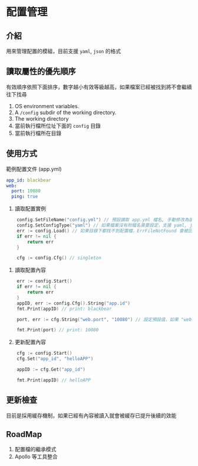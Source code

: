 # 配置管理

## 介紹
用來管理配置的模組，目前支援 `yaml`, `json` 的格式

## 讀取屬性的優先順序
有效順序依照下面排序，數字越小有效等級越高，如果檔案已經被找到將不會繼續往下找尋
1. OS environment variables. 
1. A `/config` subdir of the working directory.
1. The working directory
1. 當前執行檔所位址下面的 `config` 目錄
1. 當前執行檔所在目錄



## 使用方式

範例配置文件 (app.yml)
```yml
app_id: blackbear
web:
  port: 10080
  ping: true
```

1. 讀取配置實例
```Go
    config.SetFileName("config.yml") // 預設讀取 app.yml 檔名, 手動修改為讀取 config.yml
    config.SetConfigType("yaml") // 如果檔案沒有附檔名需要設定，支援 yaml, json
    err := config.Load() // 如果目錄下都找不到配置檔，ErrFileNotFound 會被回傳
    if err != nil {
        return err
    }

    cfg := config.Cfg() // singleton
```

1. 讀取配置內容
```Go
    err := config.Start()
    if err != nil {
        return err
    }
    appID, err := config.Cfg().String("app.id")
    fmt.Print(appID) // print: blackbear

    port, err := cfg.String("web.port", "10080") // 設定預設值，如果 "web.port" 這個 key 找不到, 就會回傳 "10080"

    fmt.Print(port) // print: 10080
```

2. 更新配置內容
```Go
    cfg := config.Start()
    cfg.Set("app_id", "helloAPP")

    appID := cfg.Get("app_id")

    fmt.Print(appID) // helloAPP
```

## 更新檢查
目前是採用緩存機制，如果已經有內容被讀入就會被緩存已提升後續的效能

## RoadMap
1. 配置檔的繼承模式
2. Apollo 等工具整合

